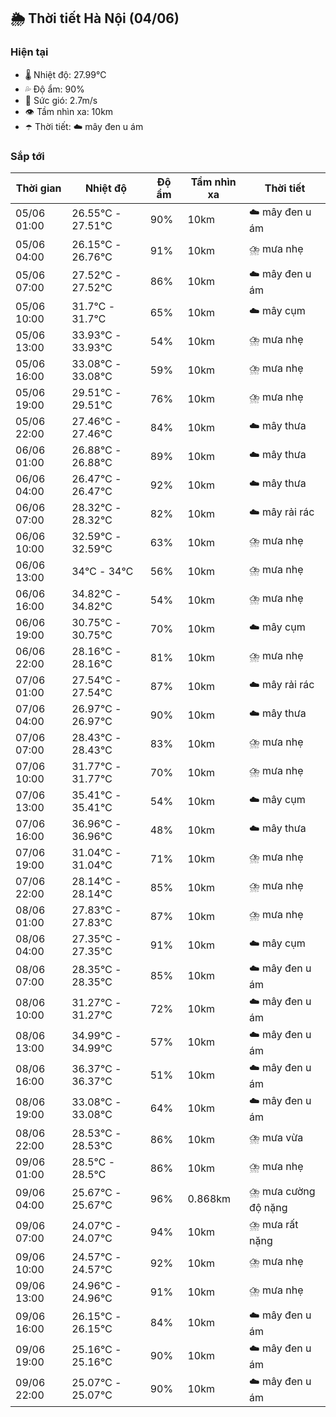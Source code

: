 ## 🌦️ Thời tiết Hà Nội (04/06)

### Hiện tại

- 🌡️ Nhiệt độ: 27.99℃
- 💦 Độ ẩm: 90%
- 💨 Sức gió: 2.7m/s
- 👁️ Tầm nhìn xa: 10km
- ☂️ Thời tiết: ☁️ mây đen u ám

### Sắp tới

| Thời gian | Nhiệt độ | Độ ẩm | Tầm nhìn xa | Thời tiết |
| --- | --- | --- | --- | --- |
| 05/06 01:00 | 26.55℃ - 27.51℃ | 90% | 10km | ☁️ mây đen u ám |
| 05/06 04:00 | 26.15℃ - 26.76℃ | 91% | 10km | ⛈️ mưa nhẹ |
| 05/06 07:00 | 27.52℃ - 27.52℃ | 86% | 10km | ☁️ mây đen u ám |
| 05/06 10:00 | 31.7℃ - 31.7℃ | 65% | 10km | ☁️ mây cụm |
| 05/06 13:00 | 33.93℃ - 33.93℃ | 54% | 10km | ⛈️ mưa nhẹ |
| 05/06 16:00 | 33.08℃ - 33.08℃ | 59% | 10km | ⛈️ mưa nhẹ |
| 05/06 19:00 | 29.51℃ - 29.51℃ | 76% | 10km | ⛈️ mưa nhẹ |
| 05/06 22:00 | 27.46℃ - 27.46℃ | 84% | 10km | ☁️ mây thưa |
| 06/06 01:00 | 26.88℃ - 26.88℃ | 89% | 10km | ☁️ mây thưa |
| 06/06 04:00 | 26.47℃ - 26.47℃ | 92% | 10km | ☁️ mây thưa |
| 06/06 07:00 | 28.32℃ - 28.32℃ | 82% | 10km | ☁️ mây rải rác |
| 06/06 10:00 | 32.59℃ - 32.59℃ | 63% | 10km | ⛈️ mưa nhẹ |
| 06/06 13:00 | 34℃ - 34℃ | 56% | 10km | ⛈️ mưa nhẹ |
| 06/06 16:00 | 34.82℃ - 34.82℃ | 54% | 10km | ⛈️ mưa nhẹ |
| 06/06 19:00 | 30.75℃ - 30.75℃ | 70% | 10km | ☁️ mây cụm |
| 06/06 22:00 | 28.16℃ - 28.16℃ | 81% | 10km | ⛈️ mưa nhẹ |
| 07/06 01:00 | 27.54℃ - 27.54℃ | 87% | 10km | ☁️ mây rải rác |
| 07/06 04:00 | 26.97℃ - 26.97℃ | 90% | 10km | ☁️ mây thưa |
| 07/06 07:00 | 28.43℃ - 28.43℃ | 83% | 10km | ⛈️ mưa nhẹ |
| 07/06 10:00 | 31.77℃ - 31.77℃ | 70% | 10km | ⛈️ mưa nhẹ |
| 07/06 13:00 | 35.41℃ - 35.41℃ | 54% | 10km | ☁️ mây cụm |
| 07/06 16:00 | 36.96℃ - 36.96℃ | 48% | 10km | ☁️ mây thưa |
| 07/06 19:00 | 31.04℃ - 31.04℃ | 71% | 10km | ⛈️ mưa nhẹ |
| 07/06 22:00 | 28.14℃ - 28.14℃ | 85% | 10km | ⛈️ mưa nhẹ |
| 08/06 01:00 | 27.83℃ - 27.83℃ | 87% | 10km | ⛈️ mưa nhẹ |
| 08/06 04:00 | 27.35℃ - 27.35℃ | 91% | 10km | ☁️ mây cụm |
| 08/06 07:00 | 28.35℃ - 28.35℃ | 85% | 10km | ☁️ mây đen u ám |
| 08/06 10:00 | 31.27℃ - 31.27℃ | 72% | 10km | ☁️ mây đen u ám |
| 08/06 13:00 | 34.99℃ - 34.99℃ | 57% | 10km | ☁️ mây đen u ám |
| 08/06 16:00 | 36.37℃ - 36.37℃ | 51% | 10km | ☁️ mây đen u ám |
| 08/06 19:00 | 33.08℃ - 33.08℃ | 64% | 10km | ☁️ mây đen u ám |
| 08/06 22:00 | 28.53℃ - 28.53℃ | 86% | 10km | ⛈️ mưa vừa |
| 09/06 01:00 | 28.5℃ - 28.5℃ | 86% | 10km | ⛈️ mưa nhẹ |
| 09/06 04:00 | 25.67℃ - 25.67℃ | 96% | 0.868km | ⛈️ mưa cường độ nặng |
| 09/06 07:00 | 24.07℃ - 24.07℃ | 94% | 10km | ⛈️ mưa rất nặng |
| 09/06 10:00 | 24.57℃ - 24.57℃ | 92% | 10km | ⛈️ mưa nhẹ |
| 09/06 13:00 | 24.96℃ - 24.96℃ | 91% | 10km | ⛈️ mưa nhẹ |
| 09/06 16:00 | 26.15℃ - 26.15℃ | 84% | 10km | ☁️ mây đen u ám |
| 09/06 19:00 | 25.16℃ - 25.16℃ | 90% | 10km | ☁️ mây đen u ám |
| 09/06 22:00 | 25.07℃ - 25.07℃ | 90% | 10km | ☁️ mây đen u ám |
